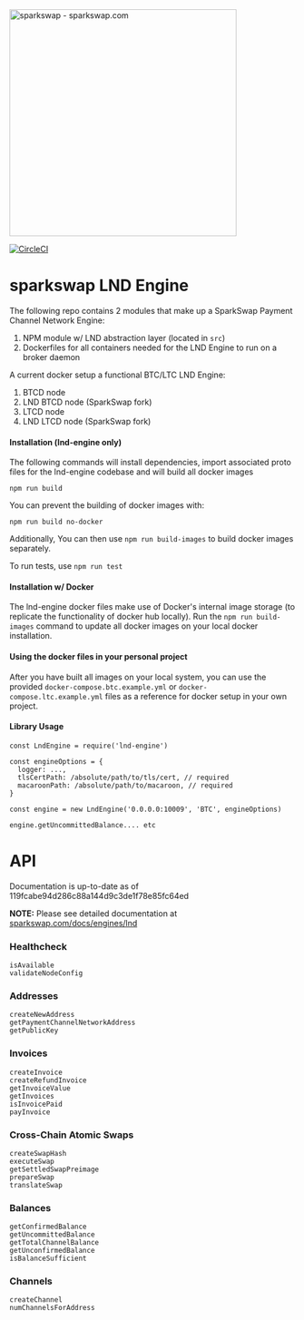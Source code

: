 <img src="https://sparkswap.com/img/logo.svg" alt="sparkswap - sparkswap.com" width="400">

[![CircleCI](https://circleci.com/gh/sparkswap/lnd-engine.svg?style=svg&circle-token=47c81b3a717f062885f159dfded078e134413db1)](https://circleci.com/gh/sparkswap/lnd-engine)

sparkswap LND Engine
====================

The following repo contains 2 modules that make up a SparkSwap Payment Channel Network Engine:

1. NPM module w/ LND abstraction layer (located in `src`)
2. Dockerfiles for all containers needed for the LND Engine to run on a broker daemon

A current docker setup a functional BTC/LTC LND Engine:
1. BTCD node
2. LND BTCD node (SparkSwap fork)
3. LTCD node
4. LND LTCD node (SparkSwap fork)

#### Installation (lnd-engine only)

The following commands will install dependencies, import associated proto files for
the lnd-engine codebase and will build all docker images

```
npm run build
```

You can prevent the building of docker images with:

```
npm run build no-docker
```

Additionally, You can then use `npm run build-images` to build docker images separately.

To run tests, use `npm run test`

#### Installation w/ Docker

The lnd-engine docker files make use of Docker's internal image storage (to replicate the functionality of docker hub locally). Run the `npm run build-images` command to
update all docker images on your local docker installation.

#### Using the docker files in your personal project

After you have built all images on your local system, you can use the provided `docker-compose.btc.example.yml` or
`docker-compose.ltc.example.yml` files as a reference for docker setup in your own project.

#### Library Usage

```
const LndEngine = require('lnd-engine')

const engineOptions = {
  logger: ...,
  tlsCertPath: /absolute/path/to/tls/cert, // required
  macaroonPath: /absolute/path/to/macaroon, // required
}

const engine = new LndEngine('0.0.0.0:10009', 'BTC', engineOptions)

engine.getUncommittedBalance.... etc
```

# API

Documentation is up-to-date as of 119fcabe94d286c88a144d9c3de1f78e85fc64ed

**NOTE:** Please see detailed documentation at [sparkswap.com/docs/engines/lnd](https://sparkswap.com/docs/engines/lnd)

### Healthcheck

```
isAvailable
validateNodeConfig
```

### Addresses

```
createNewAddress
getPaymentChannelNetworkAddress
getPublicKey
```

### Invoices

```
createInvoice
createRefundInvoice
getInvoiceValue
getInvoices
isInvoicePaid
payInvoice
```

### Cross-Chain Atomic Swaps

```
createSwapHash
executeSwap
getSettledSwapPreimage
prepareSwap
translateSwap
```

### Balances

```
getConfirmedBalance
getUncommittedBalance
getTotalChannelBalance
getUnconfirmedBalance
isBalanceSufficient
```

### Channels

```
createChannel
numChannelsForAddress
```
